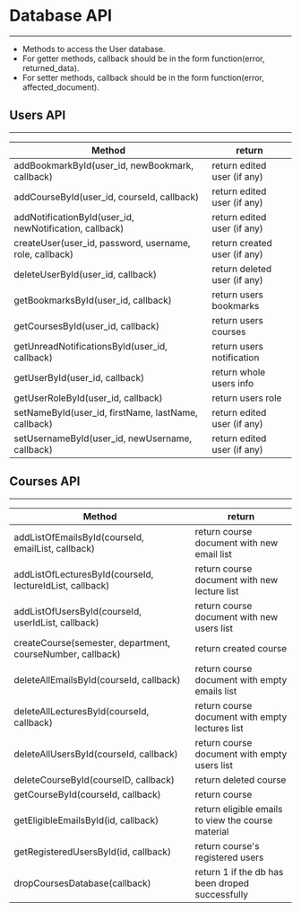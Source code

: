 # Database API
--------

* Methods to access the User database.
* For getter methods, callback should be in the form function(error, returned_data).
* For setter methods, callback should be in the form function(error, affected_document).

## Users API
---

|	Method							|  return              |
|--------------------------------|-----------------------------------|
|addBookmarkById(user_id, newBookmark, callback) | return edited user (if any)|
|addCourseById(user_id, courseId, callback) | return edited user (if any)|
|addNotificationById(user_id, newNotification, callback) | return edited user (if any)|
|createUser(user_id, password, username, role, callback) | return created user (if any)|
|deleteUserById(user_id, callback) | return deleted user (if any)|
|getBookmarksById(user_id, callback) | return users bookmarks|
|getCoursesById(user_id, callback) | return users courses|
|getUnreadNotificationsById(user_id, callback) | return users notification|
|getUserById(user_id, callback) | return whole users info|
|getUserRoleById(user_id, callback) | return users role|
|setNameById(user_id, firstName, lastName, callback) | return edited user (if any)|
|setUsernameById(user_id, newUsername, callback) | return edited user (if any)|




## Courses API
---

|	Method										|  return              |
|------------------------------------------------|-----------------------------------|
addListOfEmailsById(courseId, emailList, callback) | return course document with new email list |
addListOfLecturesById(courseId, lectureIdList, callback) | return course document with new lecture list |
addListOfUsersById(courseId, userIdList, callback) | return course document with new users list |
createCourse(semester, department, courseNumber, callback) | return created course |
deleteAllEmailsById(courseId, callback) | return course document with empty emails list |
deleteAllLecturesById(courseId, callback) | return course document with empty lectures list |
deleteAllUsersById(courseId, callback) | return course document with empty users list |
deleteCourseById(courseID, callback) | return deleted course |
getCourseById(courseId, callback) | return course |
getEligibleEmailsById(id, callback) | return eligible emails to view the course material|
getRegisteredUsersById(id, callback) | return course's registered users |
dropCoursesDatabase(callback)| return 1 if the db has been droped successfully|


 








